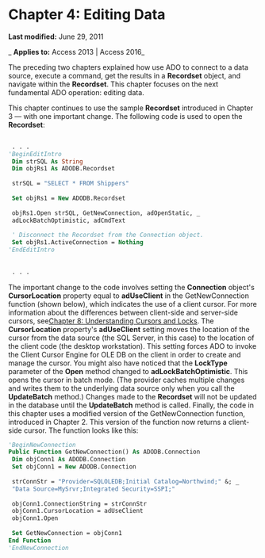 
# Chapter 4: Editing Data

 **Last modified:** June 29, 2011

 _ **Applies to:** Access 2013 | Access 2016_

The preceding two chapters explained how use ADO to connect to a data source, execute a command, get the results in a  **Recordset** object, and navigate within the **Recordset**. This chapter focuses on the next fundamental ADO operation: editing data.

This chapter continues to use the sample  **Recordset** introduced in Chapter 3 — with one important change. The following code is used to open the **Recordset**:



```vb
 
 . . . 
'BeginEditIntro 
 Dim strSQL As String 
 Dim objRs1 As ADODB.Recordset 
 
 strSQL = "SELECT * FROM Shippers" 
 
 Set objRs1 = New ADODB.Recordset 
 
 objRs1.Open strSQL, GetNewConnection, adOpenStatic, _ 
 adLockBatchOptimistic, adCmdText 
 
 ' Disconnect the Recordset from the Connection object. 
 Set objRs1.ActiveConnection = Nothing 
'EndEditIntro 
 
 
 . . . 

```

The important change to the code involves setting the  **Connection** object's **CursorLocation** property equal to **adUseClient** in the GetNewConnection function (shown below), which indicates the use of a client cursor. For more information about the differences between client-side and server-side cursors, see[Chapter 8: Understanding Cursors and Locks](889356f9-53ca-3c46-6781-b37e1f065717.md).
The  **CursorLocation** property's **adUseClient** setting moves the location of the cursor from the data source (the SQL Server, in this case) to the location of the client code (the desktop workstation). This setting forces ADO to invoke the Client Cursor Engine for OLE DB on the client in order to create and manage the cursor.
You might also have noticed that the  **LockType** parameter of the **Open** method changed to **adLockBatchOptimistic**. This opens the cursor in batch mode. (The provider caches multiple changes and writes them to the underlying data source only when you call the **UpdateBatch** method.) Changes made to the **Recordset** will not be updated in the database until the **UpdateBatch** method is called.
Finally, the code in this chapter uses a modified version of the GetNewConnection function, introduced in Chapter 2. This version of the function now returns a client-side cursor. The function looks like this:



```vb
'BeginNewConnection 
Public Function GetNewConnection() As ADODB.Connection 
 Dim objConn1 As ADODB.Connection 
 Set objConn1 = New ADODB.Connection 
 
 strConnStr = "Provider=SQLOLEDB;Initial Catalog=Northwind;" &; _ 
 "Data Source=MySrvr;Integrated Security=SSPI;" 
 
 objConn1.ConnectionString = strConnStr 
 objConn1.CursorLocation = adUseClient 
 objConn1.Open 
 
 Set GetNewConnection = objConn1 
End Function 
'EndNewConnection 

```

